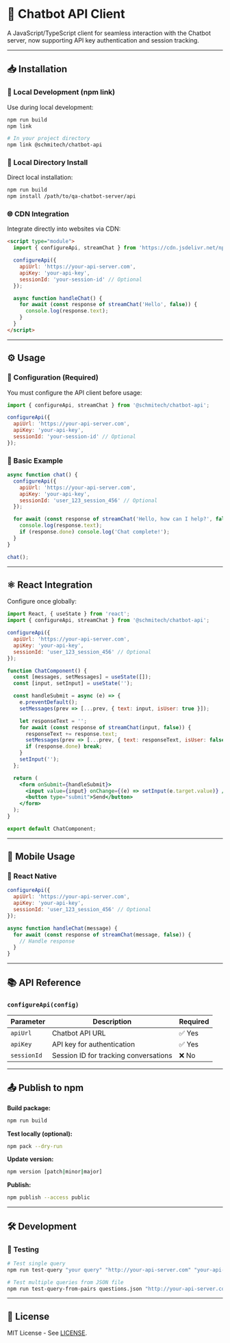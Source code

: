 # 🤖 Chatbot API Client

A JavaScript/TypeScript client for seamless interaction with the Chatbot server, now supporting API key authentication and session tracking.

---

## 📥 Installation

### 📍 Local Development (npm link)

Use during local development:

```bash
npm run build
npm link

# In your project directory
npm link @schmitech/chatbot-api
```

### 📂 Local Directory Install

Direct local installation:

```bash
npm run build
npm install /path/to/qa-chatbot-server/api
```

### 🌐 CDN Integration

Integrate directly into websites via CDN:

```html
<script type="module">
  import { configureApi, streamChat } from 'https://cdn.jsdelivr.net/npm/@schmitech/chatbot-api/dist/api.mjs';

  configureApi({
    apiUrl: 'https://your-api-server.com',
    apiKey: 'your-api-key',
    sessionId: 'your-session-id' // Optional
  });

  async function handleChat() {
    for await (const response of streamChat('Hello', false)) {
      console.log(response.text);
    }
  }
</script>
```

---

## ⚙️ Usage

### 🚨 Configuration (Required)

You must configure the API client before usage:

```javascript
import { configureApi, streamChat } from '@schmitech/chatbot-api';

configureApi({
  apiUrl: 'https://your-api-server.com',
  apiKey: 'your-api-key',
  sessionId: 'your-session-id' // Optional
});
```

### 📖 Basic Example

```javascript
async function chat() {
  configureApi({ 
    apiUrl: 'https://your-api-server.com', 
    apiKey: 'your-api-key',
    sessionId: 'user_123_session_456' // Optional
  });

  for await (const response of streamChat('Hello, how can I help?', false)) {
    console.log(response.text);
    if (response.done) console.log('Chat complete!');
  }
}

chat();
```

---

## ⚛️ React Integration

Configure once globally:

```jsx
import React, { useState } from 'react';
import { configureApi, streamChat } from '@schmitech/chatbot-api';

configureApi({
  apiUrl: 'https://your-api-server.com',
  apiKey: 'your-api-key',
  sessionId: 'user_123_session_456' // Optional
});

function ChatComponent() {
  const [messages, setMessages] = useState([]);
  const [input, setInput] = useState('');

  const handleSubmit = async (e) => {
    e.preventDefault();
    setMessages(prev => [...prev, { text: input, isUser: true }]);

    let responseText = '';
    for await (const response of streamChat(input, false)) {
      responseText += response.text;
      setMessages(prev => [...prev, { text: responseText, isUser: false }]);
      if (response.done) break;
    }
    setInput('');
  };

  return (
    <form onSubmit={handleSubmit}>
      <input value={input} onChange={(e) => setInput(e.target.value)} />
      <button type="submit">Send</button>
    </form>
  );
}

export default ChatComponent;
```

---

## 📱 Mobile Usage

### 📲 React Native

```javascript
configureApi({ 
  apiUrl: 'https://your-api-server.com', 
  apiKey: 'your-api-key',
  sessionId: 'user_123_session_456' // Optional
});

async function handleChat(message) {
  for await (const response of streamChat(message, false)) {
    // Handle response
  }
}
```

---

## 📚 API Reference

### `configureApi(config)`

| Parameter | Description | Required |
|-----------|-------------|----------|
| `apiUrl`  | Chatbot API URL | ✅ Yes |
| `apiKey`  | API key for authentication | ✅ Yes |
| `sessionId` | Session ID for tracking conversations | ❌ No |

---

## 📤 Publish to npm

**Build package:**

```bash
npm run build
```

**Test locally (optional):**

```bash
npm pack --dry-run
```

**Update version:**

```bash
npm version [patch|minor|major]
```

**Publish:**

```bash
npm publish --access public
```

---

## 🛠️ Development

### 🧪 Testing

```bash
# Test single query
npm run test-query "your query" "http://your-api-server.com" "your-api-key" ["your-session-id"]

# Test multiple queries from JSON file
npm run test-query-from-pairs questions.json "http://your-api-server.com" "your-api-key" [number_of_questions] ["your-session-id"]
```

---

## 📃 License

MIT License - See [LICENSE](LICENSE).